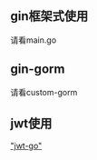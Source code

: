 <!--
 * @Description: 请输入....
 * @Author: Gavin
 * @Date: 2022-07-14 14:42:47
 * @LastEditTime: 2022-07-14 16:06:05
 * @LastEditors: Gavin
-->
## gin框架式使用
请看main.go

## gin-gorm
请看custom-gorm

## jwt使用
["jwt-go"]()